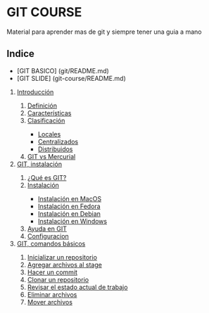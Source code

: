 # GIT COURSE

Material para aprender mas de git y siempre tener una guia a mano

## Indice

* [GIT BASICO] (git/README.md)
* [GIT SLIDE] (git-course/README.md)
<ol>
  <li><a href="https://github.com/gnujavasergio/git-course/git-slide/intro#/index">Introducción</a></li>
  <ol>
    <li><a href="https://github.com/gnujavasergio/git-course/git-slide/intro#control-versiones">Definición</a></li>
    <li><a href="https://github.com/gnujavasergio/git-course/git-slide/intro#caracteristicas">Características</a></li>
    <li><a href="https://github.com/gnujavasergio/git-course/git-slide/intro#clasificacion">Clasificación</a></li>
      <ul>
        <li><a href="https://github.com/gnujavasergio/git-course/git-slide/intro#locales">Locales</a></li>
        <li><a href="https://github.com/gnujavasergio/git-course/git-slide/intro#centralizados">Centralizados</a></li>
        <li><a href="https://github.com/gnujavasergio/git-course/git-slide/intro#distribuidos">Distribuidos</a></li>
      </ul>
    <li><a href="https://github.com/gnujavasergio/git-course/git-slide/intro#/git-vs-mercurial">GIT vs Mercurial</a></li>
  </ol>
  <li><a href="https://github.com/gnujavasergio/git-course/git-slide/git#/index">GIT, instalación</a></li>
  <ol>
    <li><a href="https://github.com/gnujavasergio/git-course/git-slide/git#git">¿Qué es GIT?</a></li>
    <li><a href="https://github.com/gnujavasergio/git-course/git-slide/git#instalacion">Instalación</a></li>
      <ul>
        <li><a href="https://github.com/gnujavasergio/git-course/git-slide/git#install-mac">Instalación en MacOS</a></li>
        <li><a href="https://github.com/gnujavasergio/git-course/git-slide/git#install-fedora">Instalación en Fedora</a></li>
        <li><a href="https://github.com/gnujavasergio/git-course/git-slide/git#install-debian">Instalación en Debian</a></li>
        <li><a href="https://github.com/gnujavasergio/git-course/git-slide/git#install-windows">Instalación en Windows</a></li>
      </ul>
    <li><a href="https://github.com/gnujavasergio/git-course/git-slide/git#ayuda">Ayuda en GIT</a></li>
    <li><a href="https://github.com/gnujavasergio/git-course/git-slide/git#config">Configuracion</a></li>
  </ol>
  <li><a href="https://github.com/gnujavasergio/git-course/git-slide/basics#index">GIT, comandos básicos</a></li>
  <ol>
    <li><a href="https://github.com/gnujavasergio/git-course/git-slide/basics#start">Inicializar un repositorio</a></li>
    <li><a href="https://github.com/gnujavasergio/git-course/git-slide/basics#add">Agregar archivos al stage</a></li>
    <li><a href="https://github.com/gnujavasergio/git-course/git-slide/basics#commit">Hacer un commit</a></li>
    <li><a href="https://github.com/gnujavasergio/git-course/git-slide/basics#clone">Clonar un repositorio</a></li>
    <li><a href="https://github.com/gnujavasergio/git-course/git-slide/basics#status">Revisar el estado actual de trabajo</a></li>
    <li><a href="https://github.com/gnujavasergio/git-course/git-slide/basics#rm">Eliminar archivos</a></li>
    <li><a href="https://github.com/gnujavasergio/git-course/git-slide/basics#mv">Mover archivos</a></li>
  </ol>
</ol>